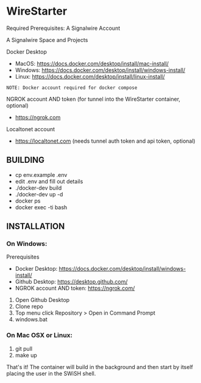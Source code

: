 # WireStarter

Required Prerequisites:
A Signalwire Account

A Signalwire Space and Projects

Docker Desktop
 - MacOS:   https://docs.docker.com/desktop/install/mac-install/
 - Windows: https://docs.docker.com/desktop/install/windows-install/
 - Linux:   https://docs.docker.com/desktop/install/linux-install/

 `NOTE: Docker account required for docker compose`

NGROK account AND token (for tunnel into the WireStarter container, optional)
 - https://ngrok.com
 
Localtonet account
 - https://localtonet.com (needs tunnel auth token and api token, optional)

## BUILDING ##
* cp env.example .env
* edit .env and fill out details
* ./docker-dev build
* ./docker-dev up -d
* docker ps
* docker exec -ti <id> bash

## INSTALLATION ##

 ### On Windows:

Prerequisites

* Docker Desktop: https://docs.docker.com/desktop/install/windows-install/
* Github Desktop: https://desktop.github.com/
* NGROK account AND token: https://ngrok.com/
  
1. Open Github Desktop
2. Clone repo
3. Top menu click Repository > Open in Command Prompt
4. windows.bat

### On Mac OSX or Linux:
 1.  git pull
 2.  make up

That's it!  The container will build in the background and then start by itself placing the user in the SWiSH 
shell.
